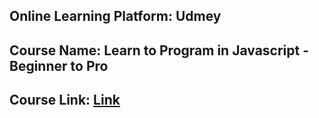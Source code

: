 ## Online Learning Platform: Udmey
## Course Name: Learn to Program in Javascript - Beginner to Pro 
## Course Link: [Link](https://www.udemy.com/course/programming-in-javascript/)